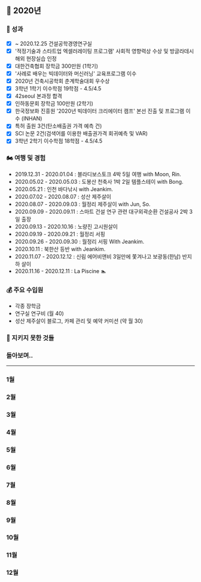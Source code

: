 ## 👋 2020년

### 👑 성과
- [X] ~ 2020.12.25 건설공학경영연구실
- [X] '적정기술과 스타트업 엑셀러레이팅 프로그램' 사회적 영향력상 수상 및 방글라데시 해외 현장실습 인정
- [x] 대한건축협회 장학금 300만원 (1학기)
- [X] '사례로 배우는 빅데이터와 머신러닝' 교육프로그램 이수
- [X] 2020년 건축시공학회 춘계학술대회 우수상
- [X] 3학년 1학기 이수학점 19학점 - 4.5/4.5
- [X] 42seoul 본과정 합격
- [x] 인하동문회 장학금 100만원 (2학기)
- [x] 한국정보화 진흥원 '2020년 빅데이터 크리에이터 캠프' 본선 진출 및 프로그램 이수 (INHAN) 
- [X] 특허 출원 3건(탄소배출권 가격 예측 건)
- [X] SCI 논문 2건(검색어를 이용한 배출권가격 회귀예측 및 VAR)
- [X] 3학년 2학기 이수학점 18학점 - 4.5/4.5

### 🏍 여행 및 경험
- 2019.12.31 - 2020.01.04 : 블라디보스토크 4박 5일 여행 with Moon, Rin.
- 2020.05.02 - 2020.05.03 : 도봉산 천축사 1박 2일 템플스테이 with Bong.
- 2020.05.21 : 인천 바다낚시 with Jeankim.
- 2020.07.02 - 2020.08.07 : 성산 제주살이 
- 2020.08.07 - 2020.09.03 : 월정리 제주살이 with Jun, So.
- 2020.09.09 - 2020.09.11 : 스마트 건설 연구 관련 대구외곽순환 건설공사 2박 3일 출장
- 2020.09.13 - 2020.10.16 : 노량진 고시원살이
- 2020.09.19 - 2020.09.21 : 월정리 서핑
- 2020.09.26 - 2020.09.30 : 월정리 서핑 With Jeankim.
- 2020.10.11 : 북한산 등반 with Jeankim.
- 2020.11.07 - 2020.12.12 : 신림 에어비앤비 3일만에 쫓겨나고 보광동(한남) 반지하 살이
- 2020.11.16 - 2020.12.11 : La Piscine 🏊

### 💰 주요 수입원
 - 각종 장학금
 - 연구실 연구비 (월 40)
 - 성산 제주살이 블로그, 카페 관리 및 예약 커미션 (약 월 30)

### 💢 지키지 못한 것들

### 돌아보며..
___

### 1월
### 2월
### 3월
### 4월
### 5월
### 6월
### 7월
### 8월
### 9월
### 10월
### 11월
### 12월